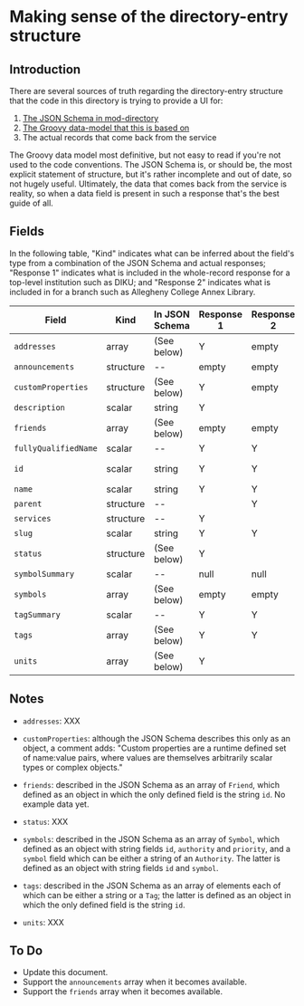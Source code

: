 # Making sense of the directory-entry structure


## Introduction

There are several sources of truth regarding the directory-entry structure that the code in this directory is trying to provide a UI for:

1. [The JSON Schema in mod-directory](https://github.com/openlibraryenvironment/mod-directory/blob/master/ramls/dirent.json)
2. [The Groovy data-model that this is based on](https://github.com/openlibraryenvironment/mod-directory/blob/master/service/grails-app/domain/org/olf/okapi/modules/directory/DirectoryEntry.groovy)
3. The actual records that come back from the service

The Groovy data model most definitive, but not easy to read if you're not used to the code conventions. The JSON Schema is, or should be, the most explicit statement of structure, but it's rather incomplete and out of date, so not hugely useful. Ultimately, the data that comes back from the service is reality, so when a data field is present in such a response that's the best guide of all.


## Fields

In the following table, "Kind" indicates what can be inferred about the field's type from a combination of the JSON Schema and actual responses; "Response 1" indicates what is included in the whole-record response for a top-level institution such as DIKU; and "Response 2" indicates what is included in for a branch such as Allegheny College Annex Library.

Field                | Kind      | In JSON Schema | Response 1 | Response 2 | In UI?
------               | --------- | -------------- | ---------- | ---------- | ------
`addresses`          | array     | (See below)    | Y          | empty      | Y
`announcements`      | structure | --             | empty      | empty      |
`customProperties`   | structure | (See below)    | Y          | empty      | Y
`description`        | scalar    | string         | Y          |            | Y
`friends`            | array     | (See below)    | empty      | empty      |
`fullyQualifiedName` | scalar    | --             | Y          | Y          | Y
`id`                 | scalar    | string         | Y          | Y          | _Not needed_
`name`               | scalar    | string         | Y          | Y          | Y
`parent`             | structure | --             |            | Y          | Y
`services`           | structure | --             | Y          |            | Y
`slug`               | scalar    | string         | Y          | Y          | Y
`status`             | structure | (See below)    | Y          |            | Y
`symbolSummary`      | scalar    | --             | null       | null       | Y
`symbols`            | array     | (See below)    | empty      | empty      | _redundant_
`tagSummary`         | scalar    | --             | Y          | Y           | Y
`tags`               | array     | (See below)    | Y          | Y          | _redundant_
`units`              | array     | (See below)    | Y          |            | Y


## Notes

* `addresses`: XXX

* `customProperties`: although the JSON Schema describes this only as an object, a comment adds: "Custom properties are a runtime defined set of name:value pairs, where values are themselves arbitrarily scalar types or complex objects."

* `friends`: described in the JSON Schema as an array of `Friend`, which defined as an object in which the only defined field is the string `id`. No example data yet.

* `status`: XXX

* `symbols`: described in the JSON Schema as an array of `Symbol`, which defined as an object with string fields `id`, `authority` and `priority`, and a `symbol` field which can be either a string of an `Authority`. The latter is defined as an object with string fields `id` and `symbol`.

* `tags`: described in the JSON Schema as an array of elements each of which can be either a string or a `Tag`; the latter is defined as an object in which the only defined field is the string `id`.

* `units`: XXX


## To Do

* Update this document.
* Support the `announcements` array when it becomes available.
* Support the `friends` array when it becomes available.


